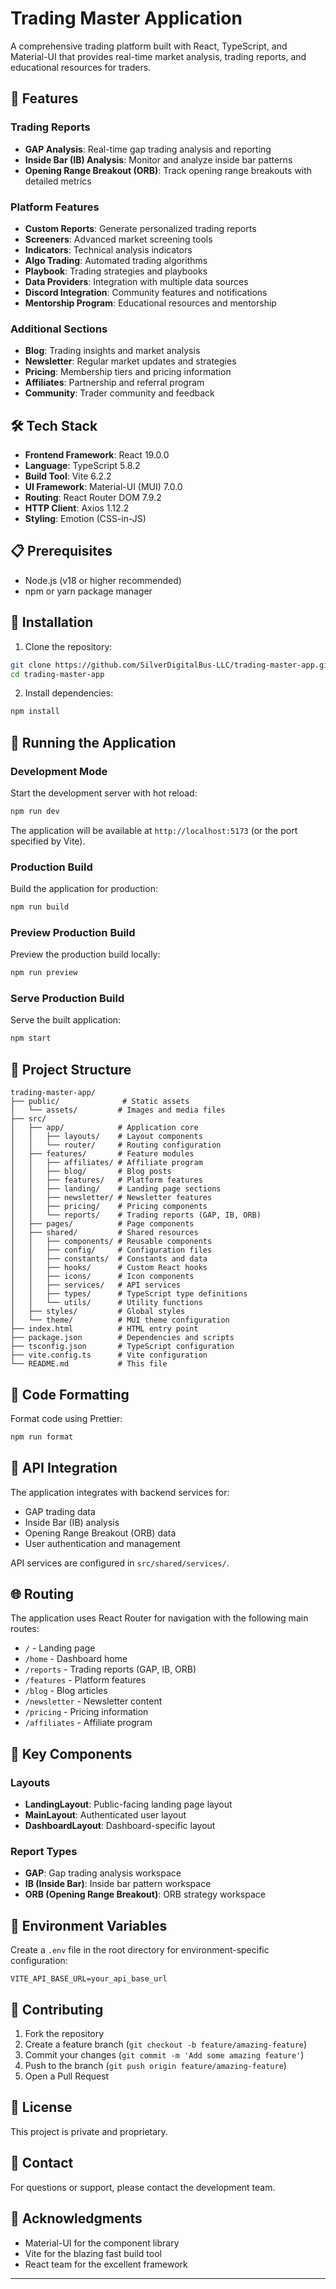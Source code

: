 # Trading Master Application

A comprehensive trading platform built with React, TypeScript, and Material-UI that provides real-time market analysis, trading reports, and educational resources for traders.

## 🚀 Features

### Trading Reports
- **GAP Analysis**: Real-time gap trading analysis and reporting
- **Inside Bar (IB) Analysis**: Monitor and analyze inside bar patterns
- **Opening Range Breakout (ORB)**: Track opening range breakouts with detailed metrics

### Platform Features
- **Custom Reports**: Generate personalized trading reports
- **Screeners**: Advanced market screening tools
- **Indicators**: Technical analysis indicators
- **Algo Trading**: Automated trading algorithms
- **Playbook**: Trading strategies and playbooks
- **Data Providers**: Integration with multiple data sources
- **Discord Integration**: Community features and notifications
- **Mentorship Program**: Educational resources and mentorship

### Additional Sections
- **Blog**: Trading insights and market analysis
- **Newsletter**: Regular market updates and strategies
- **Pricing**: Membership tiers and pricing information
- **Affiliates**: Partnership and referral program
- **Community**: Trader community and feedback

## 🛠️ Tech Stack

- **Frontend Framework**: React 19.0.0
- **Language**: TypeScript 5.8.2
- **Build Tool**: Vite 6.2.2
- **UI Framework**: Material-UI (MUI) 7.0.0
- **Routing**: React Router DOM 7.9.2
- **HTTP Client**: Axios 1.12.2
- **Styling**: Emotion (CSS-in-JS)

## 📋 Prerequisites

- Node.js (v18 or higher recommended)
- npm or yarn package manager

## 🔧 Installation

1. Clone the repository:
```bash
git clone https://github.com/SilverDigitalBus-LLC/trading-master-app.git
cd trading-master-app
```

2. Install dependencies:
```bash
npm install
```

## 🚀 Running the Application

### Development Mode
Start the development server with hot reload:
```bash
npm run dev
```
The application will be available at `http://localhost:5173` (or the port specified by Vite).

### Production Build
Build the application for production:
```bash
npm run build
```

### Preview Production Build
Preview the production build locally:
```bash
npm run preview
```

### Serve Production Build
Serve the built application:
```bash
npm start
```

## 📁 Project Structure

```
trading-master-app/
├── public/              # Static assets
│   └── assets/         # Images and media files
├── src/
│   ├── app/            # Application core
│   │   ├── layouts/    # Layout components
│   │   └── router/     # Routing configuration
│   ├── features/       # Feature modules
│   │   ├── affiliates/ # Affiliate program
│   │   ├── blog/       # Blog posts
│   │   ├── features/   # Platform features
│   │   ├── landing/    # Landing page sections
│   │   ├── newsletter/ # Newsletter features
│   │   ├── pricing/    # Pricing components
│   │   └── reports/    # Trading reports (GAP, IB, ORB)
│   ├── pages/          # Page components
│   ├── shared/         # Shared resources
│   │   ├── components/ # Reusable components
│   │   ├── config/     # Configuration files
│   │   ├── constants/  # Constants and data
│   │   ├── hooks/      # Custom React hooks
│   │   ├── icons/      # Icon components
│   │   ├── services/   # API services
│   │   ├── types/      # TypeScript type definitions
│   │   └── utils/      # Utility functions
│   ├── styles/         # Global styles
│   └── theme/          # MUI theme configuration
├── index.html          # HTML entry point
├── package.json        # Dependencies and scripts
├── tsconfig.json       # TypeScript configuration
├── vite.config.ts      # Vite configuration
└── README.md           # This file
```

## 🎨 Code Formatting

Format code using Prettier:
```bash
npm run format
```

## 🔌 API Integration

The application integrates with backend services for:
- GAP trading data
- Inside Bar (IB) analysis
- Opening Range Breakout (ORB) data
- User authentication and management

API services are configured in `src/shared/services/`.

## 🌐 Routing

The application uses React Router for navigation with the following main routes:
- `/` - Landing page
- `/home` - Dashboard home
- `/reports` - Trading reports (GAP, IB, ORB)
- `/features` - Platform features
- `/blog` - Blog articles
- `/newsletter` - Newsletter content
- `/pricing` - Pricing information
- `/affiliates` - Affiliate program

## 🎯 Key Components

### Layouts
- **LandingLayout**: Public-facing landing page layout
- **MainLayout**: Authenticated user layout
- **DashboardLayout**: Dashboard-specific layout

### Report Types
- **GAP**: Gap trading analysis workspace
- **IB (Inside Bar)**: Inside bar pattern workspace
- **ORB (Opening Range Breakout)**: ORB strategy workspace

## 🔐 Environment Variables

Create a `.env` file in the root directory for environment-specific configuration:
```env
VITE_API_BASE_URL=your_api_base_url
```

## 🤝 Contributing

1. Fork the repository
2. Create a feature branch (`git checkout -b feature/amazing-feature`)
3. Commit your changes (`git commit -m 'Add some amazing feature'`)
4. Push to the branch (`git push origin feature/amazing-feature`)
5. Open a Pull Request

## 📝 License

This project is private and proprietary.

## 📧 Contact

For questions or support, please contact the development team.

## 🙏 Acknowledgments

- Material-UI for the component library
- Vite for the blazing fast build tool
- React team for the excellent framework

---
